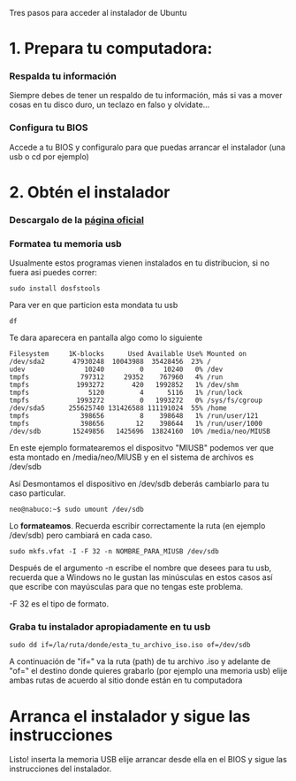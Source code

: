 Tres pasos para acceder al instalador de Ubuntu

# 1. Prepara tu computadora:
### Respalda tu información
Siempre debes de tener un respaldo de tu información, más si vas a mover cosas en tu disco duro, un teclazo en falso y olvidate...

### Configura tu BIOS 
Accede a tu BIOS y configuralo para que puedas arrancar el instalador (una usb o cd por ejemplo)

# 2. Obtén el instalador

### Descargalo de la [página oficial](https://www.google.com)
### Formatea tu memoria usb

Usualmente estos programas vienen instalados en tu distribucion, si no fuera asi puedes correr:



```
sudo install dosfstools
```

Para ver en que particion esta mondata tu usb

```
df
```
Te dara aparecera en pantalla algo como lo siguiente
```
Filesystem     1K-blocks      Used Available Use% Mounted on
/dev/sda2       47930248  10043988  35428456  23% /
udev               10240         0     10240   0% /dev
tmpfs             797312     29352    767960   4% /run
tmpfs            1993272       420   1992852   1% /dev/shm
tmpfs               5120         4      5116   1% /run/lock
tmpfs            1993272         0   1993272   0% /sys/fs/cgroup
/dev/sda5      255625740 131426588 111191024  55% /home
tmpfs             398656         8    398648   1% /run/user/121
tmpfs             398656        12    398644   1% /run/user/1000
/dev/sdb        15249856   1425696  13824160  10% /media/neo/MIUSB
```
En este ejemplo formatearemos el dispositvo "MIUSB"  podemos ver que esta montado en /media/neo/MIUSB y en el sistema de archivos es /dev/sdb

Así Desmontamos el dispositivo en /dev/sdb deberás cambiarlo para tu caso particular.

```
neo@nabuco:~$ sudo umount /dev/sdb
```

Lo **formateamos**. Recuerda escribir correctamente la ruta (en ejemplo /dev/sdb) pero cambiará en cada caso.

```
sudo mkfs.vfat -I -F 32 -n NOMBRE_PARA_MIUSB /dev/sdb
```

Después de el argumento -n escribe el nombre que desees para tu usb, recuerda que a Windows no le gustan las minúsculas en estos casos así que escribe con mayúsculas para que no tengas este problema.

-F 32 es el tipo de formato.
  
### Graba tu instalador apropiadamente en tu usb  


``` sudo dd if=/la/ruta/donde/esta_tu_archivo_iso.iso of=/dev/sdb ```

A continuación de "if=" va la ruta (path) de tu archivo .iso y adelante de "of=" el destino donde quieres grabarlo (por ejemplo una memoria usb)
elije ambas rutas de acuerdo al sitio donde están en tu computadora

# Arranca el instalador y sigue las instrucciones

Listo! inserta la memoria USB elije arrancar desde ella en el BIOS y sigue las instrucciones del instalador.
